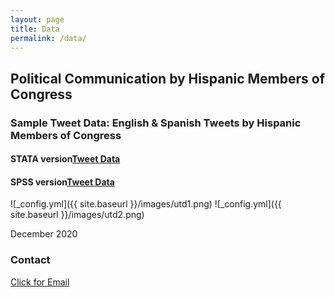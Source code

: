 ```yaml
---
layout: page
title: Data
permalink: /data/
---
```


## Political Communication by Hispanic Members of Congress

### Sample Tweet Data: English & Spanish Tweets by Hispanic Members of Congress

#### STATA version[Tweet Data](/images/EngSpanTweets.dta)

#### SPSS version[Tweet Data](/images/EngSpanTweets.sav)



![_config.yml]({{ site.baseurl }}/images/utd1.png)
![_config.yml]({{ site.baseurl }}/images/utd2.png)

December 2020

### Contact
[Click for Email](mailto:cxg172030@utdallas.edu)
